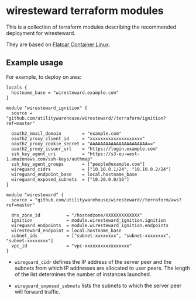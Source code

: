 # wiresteward terraform modules

This is a collection of terraform modules describing the recommended deployment
for wiresteward.

They are based on [Flatcar Container Linux](https://www.flatcar-linux.org/).

## Example usage

For example, to deploy on aws:

```
locals {
  hostname_base = "wiresteward.example.com"
}

module "wiresteward_ignition" {
  source = "github.com/utilitywarehouse/wiresteward//terraform/ignition?ref=master"

  oauth2_email_domain        = "example.com"
  oauth2_proxy_client_id     = "xxxxxxxxxxxxxxxxxxxx"
  oauth2_proxy_cookie_secret = "AAAAAAAAAAAAAAAAAAAAAA=="
  oauth2_proxy_issuer_url    = "https://login.example.com"
  ssh_key_agent_uri          = "https://s3-eu-west-1.amazonaws.com/ssh-keys/authmap"
  ssh_key_agent_groups       = ["people@example.com"]
  wireguard_cidrs            = ["10.10.0.1/24", "10.10.0.2/24"]
  wireguard_endpoint_base    = local.hostname_base
  wireguard_exposed_subnets  = ["10.20.0.0/16"]
}

module "wiresteward" {
  source = "github.com/utilitywarehouse/wiresteward//terraform/aws?ref=master"

  dns_zone_id          = "/hostedzone/XXXXXXXXXXXXX"
  ignition             = module.wiresteward_ignition.ignition
  wireguard_endpoints  = module.wiresteward_ignition.endpoints
  wiresteward_endpoint = local.hostname_base
  subnet_ids           = ["subnet-xxxxxxxx", "subnet-xxxxxxxx", "subnet-xxxxxxxx"]
  vpc_id               = "vpc-xxxxxxxxxxxxxxxxx"
}
```

- `wireguard_cidr` defines the IP address of the server peer and the subnets from
which IP addresses are allocated to user peers. The length of the list
determines the number of instances launched.

- `wireguard_exposed_subnets` lists the subnets to which the server peer will
forward traffic.
